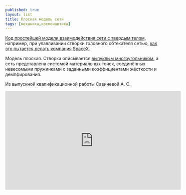```yaml
---
published: true
layout: list
title: Плоская модель сети
tags: [механика,космонавтика]
---
```


[Код простейшей модели взаимодействия сети с твердым телом](https://github.com/Kidinnu/net/tree/master/2D), например, при улавливании створки головного обтекателя сетью, [как это пытается делать компания SpaceX](https://www.space.com/spacex-fairing-catching-ship-port-photos.html). 

Модель плоская. Cтворка описывается [выпуклым многоугольником](https://ru.wikipedia.org/wiki/Выпуклый_многоугольник), а сеть представлена системой материальных точек, соединённых невесомыми пружинками с заданными коэффициентами жёсткости и демпфирования. 

Из выпускной квалификационной работы Савичевой А. С.

<iframe width="560" height="315" src="https://youtu.be/_uiOeAq_mlU" frameborder="0" allow="autoplay; encrypted-media" allowfullscreen></iframe>
